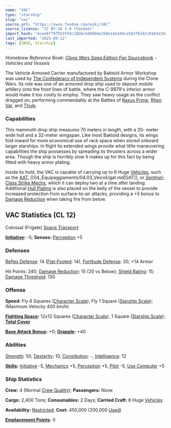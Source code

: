 ```yaml
---
name: "VAC"
type: "starship"
slug: "vac"
source_url: "https://swse.fandom.com/wiki/VAC"
source_license: "CC BY-SA 3.0 (Fandom)"
import_hash: "4cee6f797553f59c18bbc5d0d0da150e14e2d9ce502f6142c0163a34a5a63c13"
last_imported: "2025-09-12"
tags: [SWSE, Starship]
---
```

*Homebrew Reference Book: [Clone Wars Saga Edition Fan Sourcebook](https://swse.fandom.com/wiki/Clone_Wars_Saga_Edition_Fan_Sourcebook) - Vehicles and Vessels*

The Vehicle Armored Carrier manufactured by Baktoid Armor Workshop was used by [The Confederacy of Independent Systems](https://swse.fandom.com/wiki/The_Confederacy_of_Independent_Systems) during the Clone Wars. Its role was one of an armored drop ship used to deposit mobile artillery onto the front lines of battle, where the C-9979's inferior armor would make it too costly to employ. They saw heavy usage as the conflict dragged on, performing commendably at the Battles of [Raxus Prime](https://swse.fandom.com/wiki/Raxus_Prime), [Rhen Var](https://swse.fandom.com/wiki/Rhen_Var), and [Thule](https://swse.fandom.com/wiki/Thule).

### Capabilities
This mammoth drop ship measures 70 meters in length, with a 20- meter wide hull and a 32-meter wingspan. Like most Baktoid designs, its wings fold inward for more economical use of rack space when stored onboard larger starships. In flight its extended wings provide what little maneuvering capabilities the ship possesses by spreading its thrusters across a wider area. Though the ship is horribly slow it makes up for this fact by being fitted with heavy armor plating.

Inside its hold, the VAC is capable of carrying up to 6 Huge [Vehicles](https://swse.fandom.com/wiki/Vehicles), such as the [AAT](https://swse.fandom.com/wiki/AAT), [[04_Equipaggiamento/04.03_Veicoli/gat.md|GAT]], or [*Sentinel*-Class Strike Mechs](https://swse.fandom.com/wiki/Sentinel-Class_Strike_Mechs), which it can deploy two at a time after landing. Additional [Hull Plating](https://swse.fandom.com/wiki/Hull_Plating) is also placed on the belly of the vessel to provide increased protection from surface-to-air attacks, providing a +5 bonus to [Damage Reduction](https://swse.fandom.com/wiki/Damage_Reduction) when taking fire from below.

## VAC Statistics (CL 12)
Colossal (Frigate) [Space Transport](https://swse.fandom.com/wiki/Space_Transports)

**[Initiative](https://swse.fandom.com/wiki/Initiative):** -5; **Senses:** [Perception](https://swse.fandom.com/wiki/Perception) +5
### Defenses
[Reflex Defense](https://swse.fandom.com/wiki/Reflex_Defense_(Vehicles)): 14 ([Flat-Footed](https://swse.fandom.com/wiki/Flat-Footed): 14), [Fortitude Defense](https://swse.fandom.com/wiki/Fortitude_Defense_(Vehicles)): 30; +14 Armor

Hit Points: 240; [Damage Reduction](https://swse.fandom.com/wiki/Damage_Reduction): 15 (20 vs Below); [Shield Rating](https://swse.fandom.com/wiki/Shield_Rating): 15; [Damage Threshold](https://swse.fandom.com/wiki/Damage_Threshold_(Vehicles)): 130
### Offense
**Speed:** Fly 6 Squares ([Character Scale](https://swse.fandom.com/wiki/Character_Scale)), Fly 1 Square ([Starship Scale](https://swse.fandom.com/wiki/Starship_Scale)); (Maximum Velocity 400 km/h)

**[Fighting Space](https://swse.fandom.com/wiki/Fighting_Space):** 12x12 Squares ([Character Scale](https://swse.fandom.com/wiki/Character_Scale)), 1 Square ([Starship Scale](https://swse.fandom.com/wiki/Starship_Scale)); **[Total Cover](https://swse.fandom.com/wiki/Total_Cover)**

**[Base Attack Bonus](https://swse.fandom.com/wiki/Base_Attack_Bonus):** +0; **[Grapple](https://swse.fandom.com/wiki/Grapple):** +40
### Abilities
[Strength](https://swse.fandom.com/wiki/Strength): 50, [Dexterity](https://swse.fandom.com/wiki/Dexterity): 10, [Constitution](https://swse.fandom.com/wiki/Constitution): -, [Intelligence](https://swse.fandom.com/wiki/Intelligence): 12

**[Skills](https://swse.fandom.com/wiki/Skills):** [Initiative](https://swse.fandom.com/wiki/Initiative) -5, [Mechanics](https://swse.fandom.com/wiki/Mechanics) +5, [Perception](https://swse.fandom.com/wiki/Perception) +5, [Pilot](https://swse.fandom.com/wiki/Pilot) -5, [Use Computer](https://swse.fandom.com/wiki/Use_Computer) +5
### Ship Statistics
**Crew:** 4 (Normal [Crew Quality](https://swse.fandom.com/wiki/Crew_Quality)); **Passengers:** None

**Cargo:** 2,400 Tons; **Consumables:** 2 Days; **Carried Craft:** 6 Huge [Vehicles](https://swse.fandom.com/wiki/Vehicles)

**Availability:** [Restricted](https://swse.fandom.com/wiki/Restricted); **Cost:** 450,000 (200,000 [Used](https://swse.fandom.com/wiki/Used))

**[Emplacement Points](https://swse.fandom.com/wiki/Emplacement_Points):** 0